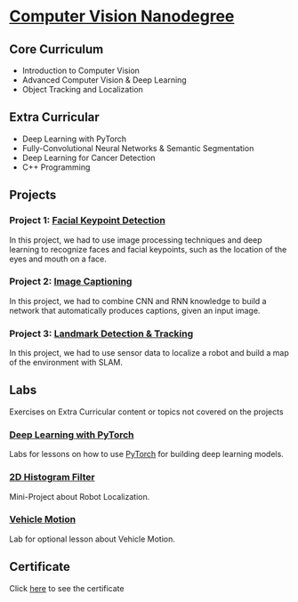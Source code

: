 # [Computer Vision Nanodegree](https://www.udacity.com/course/computer-vision-nanodegree--nd891)

## Core Curriculum

- Introduction to Computer Vision
- Advanced Computer Vision & Deep Learning
- Object Tracking and Localization
  
## Extra Curricular

- Deep Learning with PyTorch
- Fully-Convolutional Neural Networks & Semantic Segmentation
- Deep Learning for Cancer Detection
- C++ Programming
 
## Projects

### Project 1: [Facial Keypoint Detection](Projects/Project_1/P1_Facial_Keypoints)

In this project, we had to use image processing techniques and deep learning to recognize faces and facial keypoints, such as the location of the eyes and mouth on a face.

### Project 2: [Image Captioning](Projects/Project_2/P2_Image_Captioning)

In this project, we had to combine CNN and RNN knowledge to build a network that automatically produces captions, given an input image.

### Project 3: [Landmark Detection & Tracking](Projects/Project_3/P3_Landmark_Detection_and_Tracking)

In this project, we had to use sensor data to localize a robot and build a map of the environment with SLAM.

## Labs

Exercises on Extra Curricular content or topics not covered on the projects

### [Deep Learning with PyTorch](https://github.com/HaraldoFilho/Computer-Vision-Nanodegree/tree/master/Labs/PyTorch)

Labs for lessons on how to use [PyTorch](https://pytorch.org/) for building deep learning models.

### [2D Histogram Filter](https://github.com/HaraldoFilho/Computer-Vision-Nanodegree/tree/master/Labs/2D-Histogram-Filter)

Mini-Project about Robot Localization.

### [Vehicle Motion](https://github.com/HaraldoFilho/Computer-Vision-Nanodegree/tree/master/Labs/Vehicle-Motion)

Lab for optional lesson about Vehicle Motion.

## Certificate

Click [here](https://confirm.udacity.com/AGL9CCHF) to see the certificate

